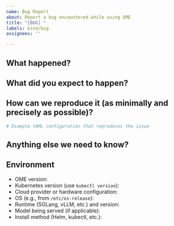 ```yaml
---
name: Bug Report
about: Report a bug encountered while using OME
title: "[BUG] "
labels: kind/bug
assignees: ''

---
```


<!-- Please use this template while reporting a bug and provide as much info as possible. -->

## What happened?

<!-- A clear and concise description of what the bug is. -->

## What did you expect to happen?

<!-- A clear and concise description of what you expected to happen. -->

## How can we reproduce it (as minimally and precisely as possible)?

<!-- Please provide a step-by-step description of how to reproduce the issue. -->

```yaml
# Example YAML configuration that reproduces the issue
```

## Anything else we need to know?

<!-- Any additional context about the problem. -->

## Environment

- OME version:
- Kubernetes version (use `kubectl version`):
- Cloud provider or hardware configuration:
- OS (e.g., from `/etc/os-release`):
- Runtime (SGLang, vLLM, etc.) and version:
- Model being served (if applicable):
- Install method (Helm, kubectl, etc.):